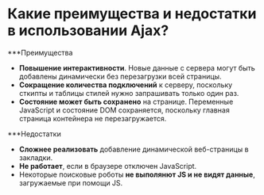 Какие преимущества и недостатки в использовании Ajax?
=====================

***Преимущества

* **Повышение интерактивности**. Новые данные с сервера могут быть добавлены динамически без перезагрузки всей страницы.
* **Сокращение количества подключений** к серверу, поскольку сткипты и таблицы стилей нужно запрашивать только один раз.
* **Состояние может быть сохранено** на странице. Переменные JavaScript и состояние DOM сохраняется, поскольку главная страница контейнера не перезагружается.

***Недостатки

* **Сложнее реализовать** добавление динамической веб-страницы в закладки.
* **Не работает**, если в браузере отключен JavaScript.
* Некоторые поисковые роботы **не выполянют JS и не видят данные**, загружаемые при помощи JS.
